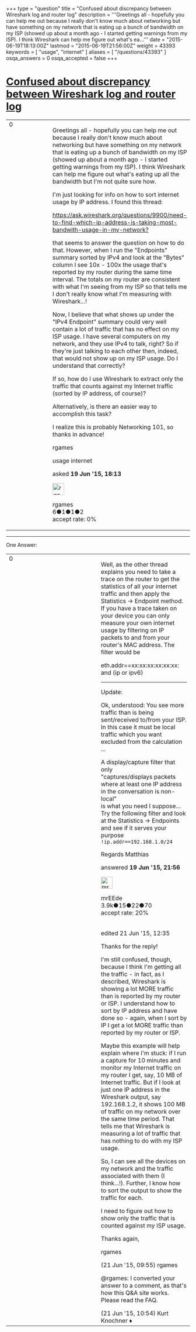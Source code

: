 +++
type = "question"
title = "Confused about discrepancy between Wireshark log and router log"
description = '''Greetings all - hopefully you can help me out because I really don&#x27;t know much about networking but have something on my network that is eating up a bunch of bandwidth on my ISP (showed up about a month ago - I started getting warnings from my ISP). I think Wireshark can help me figure out what&#x27;s ea...'''
date = "2015-06-19T18:13:00Z"
lastmod = "2015-06-19T21:56:00Z"
weight = 43393
keywords = [ "usage", "internet" ]
aliases = [ "/questions/43393" ]
osqa_answers = 0
osqa_accepted = false
+++

<div class="headNormal">

# [Confused about discrepancy between Wireshark log and router log](/questions/43393/confused-about-discrepancy-between-wireshark-log-and-router-log)

</div>

<div id="main-body">

<div id="askform">

<table id="question-table" style="width:100%;"><colgroup><col style="width: 50%" /><col style="width: 50%" /></colgroup><tbody><tr class="odd"><td style="width: 30px; vertical-align: top"><div class="vote-buttons"><div id="post-43393-score" class="post-score" title="current number of votes">0</div><div id="favorite-count" class="favorite-count"></div></div></td><td><div id="item-right"><div class="question-body"><p>Greetings all - hopefully you can help me out because I really don't know much about networking but have something on my network that is eating up a bunch of bandwidth on my ISP (showed up about a month ago - I started getting warnings from my ISP). I think Wireshark can help me figure out what's eating up all the bandwidth but I'm not quite sure how.</p><p>I'm just looking for info on how to sort internet usage by IP address. I found this thread:</p><p><a href="https://ask.wireshark.org/questions/9900/need-to-find-which-ip-address-is-taking-most-bandwith-usage-in-my-network?">https://ask.wireshark.org/questions/9900/need-to-find-which-ip-address-is-taking-most-bandwith-usage-in-my-network?</a></p><p>that seems to answer the question on how to do that. However, when I run the "Endpoints" summary sorted by IPv4 and look at the "Bytes" column I see 10x - 100x the usage that's reported by my router during the same time interval. The totals on my router are consistent with what I'm seeing from my ISP so that tells me I don't really know what I'm measuring with Wireshark...!</p><p>Now, I believe that what shows up under the "IPv4 Endpoint" summary could very well contain a lot of traffic that has no effect on my ISP usage. I have several computers on my network, and they use IPv4 to talk, right? So if they're just talking to each other then, indeed, that would not show up on my ISP usage. Do I understand that correctly?</p><p>If so, how do I use Wireshark to extract only the traffic that counts against my Internet traffic (sorted by IP address, of course)?</p><p>Alternatively, is there an easier way to accomplish this task?</p><p>I realize this is probably Networking 101, so thanks in advance!</p><p>rgames</p></div><div id="question-tags" class="tags-container tags">usage internet</div><div id="question-controls" class="post-controls"></div><div class="post-update-info-container"><div class="post-update-info post-update-info-user"><p>asked <strong>19 Jun '15, 18:13</strong></p><img src="https://secure.gravatar.com/avatar/d3d08f80f172fbfe6b3e5b3933b17b4e?s=32&amp;d=identicon&amp;r=g" class="gravatar" width="32" height="32" alt="rgames&#39;s gravatar image" /><p>rgames<br />
<span class="score" title="6 reputation points">6</span><span title="1 badges"><span class="badge1">●</span><span class="badgecount">1</span></span><span title="1 badges"><span class="silver">●</span><span class="badgecount">1</span></span><span title="2 badges"><span class="bronze">●</span><span class="badgecount">2</span></span><br />
<span class="accept_rate" title="Rate of the user&#39;s accepted answers">accept rate:</span> <span title="rgames has no accepted answers">0%</span></p></div></div><div id="comments-container-43393" class="comments-container"></div><div id="comment-tools-43393" class="comment-tools"></div><div class="clear"></div><div id="comment-43393-form-container" class="comment-form-container"></div><div class="clear"></div></div></td></tr></tbody></table>

------------------------------------------------------------------------

<div class="tabBar">

<span id="sort-top"></span>

<div class="headQuestions">

One Answer:

</div>

</div>

<span id="43395"></span>

<div id="answer-container-43395" class="answer">

<table style="width:100%;"><colgroup><col style="width: 50%" /><col style="width: 50%" /></colgroup><tbody><tr class="odd"><td style="width: 30px; vertical-align: top"><div class="vote-buttons"><div id="post-43395-score" class="post-score" title="current number of votes">0</div></div></td><td><div class="item-right"><div class="answer-body"><p>Well, as the other thread explains you need to take a trace on the router to get the statistics of all your internet traffic and then apply the Statistics -&gt; Endpoint method.<br />
If you have a trace taken on your device you can only measure your own internet usage by filtering on IP packets to and from your router's MAC address. The filter would be<br />
</p><p>eth.addr==xx:xx:xx:xx:xx:xx: and (ip or ipv6)</p><hr /><p>Update:</p><p>Ok, understood: You see more traffic than is being sent/received to/from your ISP. In this case it must be local traffic which you want excluded from the calculation ...</p><p>A display/capture filter that only<br />
"captures/displays packets where at least one IP address in the conversation is non-local"<br />
is what you need I suppose... Try the following filter and look at the Statistics -&gt; Endpoints and see if it serves your purpose<br />
<code>!ip.addr==192.168.1.0/24</code></p><p>Regards Matthias</p></div><div class="answer-controls post-controls"></div><div class="post-update-info-container"><div class="post-update-info post-update-info-user"><p>answered <strong>19 Jun '15, 21:56</strong></p><img src="https://secure.gravatar.com/avatar/5500bd1decb766660522dfb347eedc49?s=32&amp;d=identicon&amp;r=g" class="gravatar" width="32" height="32" alt="mrEEde&#39;s gravatar image" /><p>mrEEde<br />
<span class="score" title="3892 reputation points"><span>3.9k</span></span><span title="15 badges"><span class="badge1">●</span><span class="badgecount">15</span></span><span title="22 badges"><span class="silver">●</span><span class="badgecount">22</span></span><span title="70 badges"><span class="bronze">●</span><span class="badgecount">70</span></span><br />
<span class="accept_rate" title="Rate of the user&#39;s accepted answers">accept rate:</span> <span title="mrEEde has 48 accepted answers">20%</span> </br></br></p></div><div class="post-update-info post-update-info-edited"><p>edited 21 Jun '15, 12:35</p></div></div><div id="comments-container-43395" class="comments-container"><span id="43406"></span><div id="comment-43406" class="comment"><div id="post-43406-score" class="comment-score"></div><div class="comment-text"><p>Thanks for the reply!</p><p>I'm still confused, though, because I think I'm getting all the traffic - in fact, as I described, Wireshark is showing a lot MORE traffic than is reported by my router or ISP. I understand how to sort by IP address and have done so - again, when I sort by IP I get a lot MORE traffic than reported by my router or ISP.</p><p>Maybe this example will help explain where I'm stuck: if I run a capture for 10 minutes and monitor my Internet traffic on my router I get, say, 10 MB of Internet traffic. But if I look at just one IP address in the Wireshark output, say 192.168.1.2, it shows 100 MB of traffic on my network over the same time period. That tells me that Wireshark is measuring a lot of traffic that has nothing to do with my ISP usage.</p><p>So, I can see all the devices on my network and the traffic associated with them (I think...!). Further, I know how to sort the output to show the traffic for each.</p><p>I need to figure out how to show only the traffic that is counted against my ISP usage.<br />
</p><p>Thanks again,</p><p>rgames</p></div><div id="comment-43406-info" class="comment-info"><span class="comment-age">(21 Jun '15, 09:55)</span> rgames</div></div><span id="43410"></span><div id="comment-43410" class="comment"><div id="post-43410-score" class="comment-score"></div><div class="comment-text"><p>@rgames: I converted your answer to a comment, as that's how this Q&amp;A site works. Please read the FAQ.</p></div><div id="comment-43410-info" class="comment-info"><span class="comment-age">(21 Jun '15, 10:54)</span> Kurt Knochner ♦</div></div></div><div id="comment-tools-43395" class="comment-tools"></div><div class="clear"></div><div id="comment-43395-form-container" class="comment-form-container"></div><div class="clear"></div></div></td></tr></tbody></table>

</div>

<div class="paginator-container-left">

</div>

</div>

</div>


